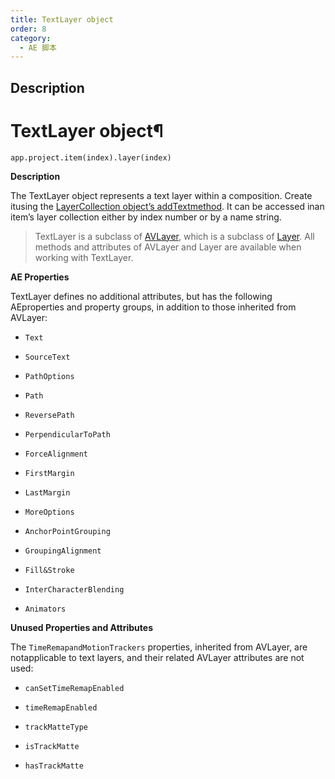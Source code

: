 ```yaml
---
title: TextLayer object
order: 8
category:
  - AE 脚本
---
```


## Description

# TextLayer object¶

`app.project.item(index).layer(index)`

**Description**

The TextLayer object represents a text layer within a composition. Create itusing the [LayerCollection object’s addTextmethod](layercollection.html#layercollection-addtext). It can be accessed inan item’s layer collection either by index number or by a name string.

> TextLayer is a subclass of [AVLayer](avlayer.html#avlayer), which is a
> subclass of [Layer](layer.html#layer). All methods and attributes of AVLayer
> and Layer are available when working with TextLayer.

**AE Properties**

TextLayer defines no additional attributes, but has the following AEproperties and property groups, in addition to those inherited from AVLayer:

- `Text`

- `SourceText`

- `PathOptions`

- `Path`

- `ReversePath`

- `PerpendicularToPath`

- `ForceAlignment`

- `FirstMargin`

- `LastMargin`

- `MoreOptions`

- `AnchorPointGrouping`

- `GroupingAlignment`

- `Fill&Stroke`

- `InterCharacterBlending`

- `Animators`

**Unused Properties and Attributes**

The `TimeRemapandMotionTrackers` properties, inherited from AVLayer, are notapplicable to text layers, and their related AVLayer attributes are not used:

- `canSetTimeRemapEnabled`

- `timeRemapEnabled`

- `trackMatteType`

- `isTrackMatte`

- `hasTrackMatte`
